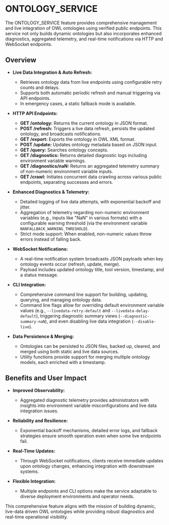 # ONTOLOGY_SERVICE

The ONTOLOGY_SERVICE feature provides comprehensive management and live integration of OWL ontologies using verified public endpoints. This service not only builds dynamic ontologies but also incorporates enhanced diagnostics, aggregated telemetry, and real-time notifications via HTTP and WebSocket endpoints.

## Overview

- **Live Data Integration & Auto Refresh:**
  - Retrieves ontology data from live endpoints using configurable retry counts and delays.
  - Supports both automatic periodic refresh and manual triggering via API endpoints.
  - In emergency cases, a static fallback mode is available.

- **HTTP API Endpoints:**
  - **GET /ontology:** Returns the current ontology in JSON format.
  - **POST /refresh:** Triggers a live data refresh, persists the updated ontology, and broadcasts notifications.
  - **GET /export:** Exports the ontology in OWL XML format.
  - **POST /update:** Updates ontology metadata based on JSON input.
  - **GET /query:** Searches ontology concepts.
  - **GET /diagnostics:** Returns detailed diagnostic logs including environment variable warnings.
  - **GET /diagnostics/naN:** Returns an aggregated telemetry summary of non-numeric environment variable inputs.
  - **GET /crawl:** Initiates concurrent data crawling across various public endpoints, separating successes and errors.

- **Enhanced Diagnostics & Telemetry:**
  - Detailed logging of live data attempts, with exponential backoff and jitter.
  - Aggregation of telemetry regarding non-numeric environment variables (e.g., inputs like "NaN" in various formats) with a configurable warning threshold (via the environment variable `NANFALLBACK_WARNING_THRESHOLD`).
  - Strict mode support: When enabled, non-numeric values throw errors instead of falling back.

- **WebSocket Notifications:**
  - A real-time notification system broadcasts JSON payloads when key ontology events occur (refresh, update, merge).
  - Payload includes updated ontology title, tool version, timestamp, and a status message.

- **CLI Integration:**
  - Comprehensive command line support for building, updating, querying, and managing ontology data.
  - Command line flags allow for overriding default environment variable values (e.g., `--livedata-retry-default` and `--livedata-delay-default`), triggering diagnostic summary views (`--diagnostic-summary-naN`), and even disabling live data integration (`--disable-live`).

- **Data Persistence & Merging:**
  - Ontologies can be persisted to JSON files, backed up, cleared, and merged using both static and live data sources.
  - Utility functions provide support for merging multiple ontology models, each enriched with a timestamp.

## Benefits and User Impact

- **Improved Observability:** 
  - Aggregated diagnostic telemetry provides administrators with insights into environment variable misconfigurations and live data integration issues.

- **Reliability and Resilience:**
  - Exponential backoff mechanisms, detailed error logs, and fallback strategies ensure smooth operation even when some live endpoints fail.

- **Real-Time Updates:**
  - Through WebSocket notifications, clients receive immediate updates upon ontology changes, enhancing integration with downstream systems.

- **Flexible Integration:**
  - Multiple endpoints and CLI options make the service adaptable to diverse deployment environments and operator needs.

This comprehensive feature aligns with the mission of building dynamic, live-data driven OWL ontologies while providing robust diagnostics and real-time operational visibility.
